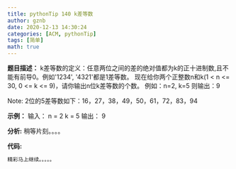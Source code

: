 ```yaml
---
title: pythonTip 140 k差等数
author: gznb
date: 2020-12-13 14:30:24
categories: [ACM, pythonTip]
tags: [简单]
math: true
---
```


**题目描述：**
k差等数的定义：任意两位之间的差的绝对值都为k的正十进制数,且不能有前导0。例如'1234', '4321'都是1差等数。
现在给你两个正整数n和k(1 < n <= 30, 0 <= k <= 9)，请你输出n位k差等数的个数。
例如：n=2, k=5
则输出：9

Note: 2位的5差等数如下：16，27，38，49，50，61，72，83，94


**示例：**
输入：
n = 2
k = 5
输出：
9


**分析:**
稍等片刻。。。。

**代码:**
```python
精彩马上继续。。。。。
```
